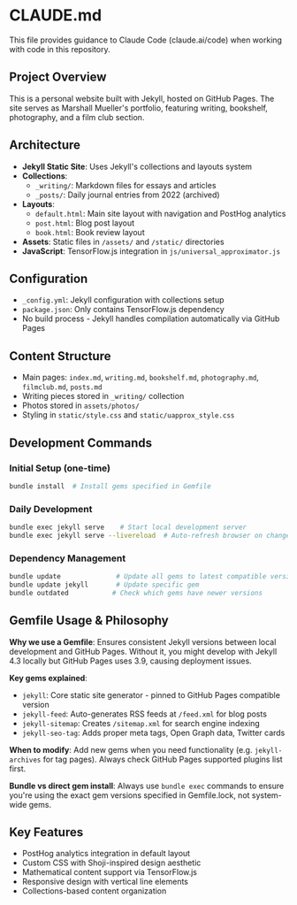 # CLAUDE.md

This file provides guidance to Claude Code (claude.ai/code) when working with code in this repository.

## Project Overview

This is a personal website built with Jekyll, hosted on GitHub Pages. The site serves as Marshall Mueller's portfolio, featuring writing, bookshelf, photography, and a film club section.

## Architecture

- **Jekyll Static Site**: Uses Jekyll's collections and layouts system
- **Collections**: 
  - `_writing/`: Markdown files for essays and articles
  - `_posts/`: Daily journal entries from 2022 (archived)
- **Layouts**: 
  - `default.html`: Main site layout with navigation and PostHog analytics
  - `post.html`: Blog post layout
  - `book.html`: Book review layout  
- **Assets**: Static files in `/assets/` and `/static/` directories
- **JavaScript**: TensorFlow.js integration in `js/universal_approximator.js`

## Configuration

- `_config.yml`: Jekyll configuration with collections setup
- `package.json`: Only contains TensorFlow.js dependency
- No build process - Jekyll handles compilation automatically via GitHub Pages

## Content Structure

- Main pages: `index.md`, `writing.md`, `bookshelf.md`, `photography.md`, `filmclub.md`, `posts.md`
- Writing pieces stored in `_writing/` collection
- Photos stored in `assets/photos/`
- Styling in `static/style.css` and `static/uapprox_style.css`

## Development Commands

### Initial Setup (one-time)
```bash
bundle install  # Install gems specified in Gemfile
```

### Daily Development
```bash
bundle exec jekyll serve    # Start local development server
bundle exec jekyll serve --livereload  # Auto-refresh browser on changes
```

### Dependency Management
```bash
bundle update              # Update all gems to latest compatible versions
bundle update jekyll       # Update specific gem
bundle outdated           # Check which gems have newer versions
```

## Gemfile Usage & Philosophy

**Why we use a Gemfile**: Ensures consistent Jekyll versions between local development and GitHub Pages. Without it, you might develop with Jekyll 4.3 locally but GitHub Pages uses 3.9, causing deployment issues.

**Key gems explained**:
- `jekyll`: Core static site generator - pinned to GitHub Pages compatible version
- `jekyll-feed`: Auto-generates RSS feeds at `/feed.xml` for blog posts
- `jekyll-sitemap`: Creates `/sitemap.xml` for search engine indexing  
- `jekyll-seo-tag`: Adds proper meta tags, Open Graph data, Twitter cards

**When to modify**: Add new gems when you need functionality (e.g. `jekyll-archives` for tag pages). Always check GitHub Pages supported plugins list first.

**Bundle vs direct gem install**: Always use `bundle exec` commands to ensure you're using the exact gem versions specified in Gemfile.lock, not system-wide gems.

## Key Features

- PostHog analytics integration in default layout
- Custom CSS with Shoji-inspired design aesthetic
- Mathematical content support via TensorFlow.js
- Responsive design with vertical line elements
- Collections-based content organization